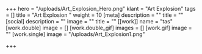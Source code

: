 +++
hero = "/uploads/Art_Explosion_Hero.png"
klant = "Art Explosion"
tags = []
title = "Art Explosion "
weight = 10
[meta]
description = ""
title = ""
[social]
description = ""
image = ""
title = ""
[[work]]
name = "tas"
[work.double]
image = []
[work.double_gif]
images = []
[work.gif]
image = ""
[work.single]
image = "/uploads/Art_Explosion1.png"

+++
